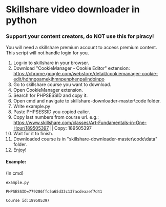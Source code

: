 # Skillshare video downloader in python

### Support your content creators, do NOT use this for piracy!

You will need a skillshare premium account to access premium content.
This script will not handle login for you.

1. Log-in to skillshare in your browser.
2. Download "CookieManager - Cookie Editor" extension: https://chrome.google.com/webstore/detail/cookiemanager-cookie-edit/hdhngoamekjhmnpenphenpaiindoinpo
3. Go to skillshare course you want to download.
4. Open CookieManager extension.
5. Search for PHPSESSID and copy it.
6. Open cmd and navigate to skillshare-downloader-master\code folder.
7. Write example.py
8. Paste PHPSESSID you copied ealier.
9. Copy last numbers from course url. e.g.: https://www.skillshare.com/classes/Art-Fundamentals-in-One-Hour/189505397 || Copy: 189505397
10. Wait for it to finish.
11. Downloaded course is in "skillshare-downloader-master\code\data" folder.
12. Enjoy!

#### Example:
(In cmd)
```
example.py

PHPSESSID=779286ffc5a65d33c137acdeaaef7d41

Course id:189505397
```

